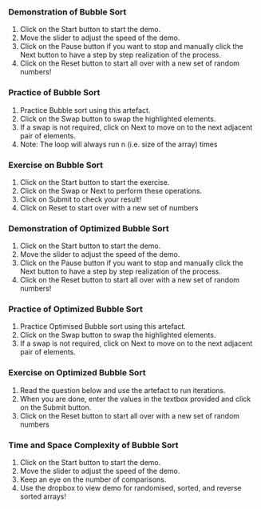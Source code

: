 

### Demonstration of Bubble Sort
1. Click on the Start button to start the demo.
2. Move the slider to adjust the speed of the demo.
3. Click on the Pause button if you want to stop and manually click the Next button to have a step by step realization of the process.
4. Click on the Reset button to start all over with a new set of random numbers! 

### Practice of Bubble Sort 
1. Practice Bubble sort using this artefact.
2. Click on the Swap button to swap the highlighted elements.
3. If a swap is not required, click on Next to move on to the next adjacent pair of elements.
4. Note: The loop will always run n (i.e. size of the array) times


### Exercise on Bubble Sort
1. Click on the Start button to start the exercise.
2. Click on the Swap or Next to perform these operations.
3. Click on Submit to check your result!
4. Click on Reset to start over with a new set of numbers


### Demonstration of Optimized Bubble Sort
1. Click on the Start button to start the demo.
2. Move the slider to adjust the speed of the demo.
3. Click on the Pause button if you want to stop and manually click the Next button to have a step by step realization of the process.
4. Click on the Reset button to start all over with a new set of random numbers!


### Practice of Optimized Bubble Sort
1. Practice Optimised Bubble sort using this artefact.
2. Click on the Swap button to swap the highlighted elements.
3. If a swap is not required, click on Next to move on to the next adjacent pair of elements.

### Exercise on Optimized Bubble Sort
1. Read the question below and use the artefact to run iterations.
2. When you are done, enter the values in the textbox provided and click on the Submit button.
3. Click on the Reset button to start all over with a new set of random numbers

### Time and Space Complexity of Bubble Sort
1. Click on the Start button to start the demo.
2. Move the slider to adjust the speed of the demo.
3. Keep an eye on the number of comparisons.
4. Use the dropbox to view demo for randomised, sorted, and reverse sorted arrays!


